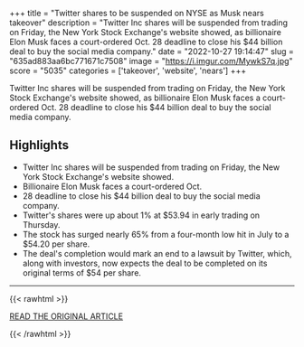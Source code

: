 +++
title = "Twitter shares to be suspended on NYSE as Musk nears takeover"
description = "Twitter Inc shares will be suspended from trading on Friday, the New York Stock Exchange's website showed, as billionaire Elon Musk faces a court-ordered Oct. 28 deadline to close his $44 billion deal to buy the social media company."
date = "2022-10-27 19:14:47"
slug = "635ad883aa6bc771671c7508"
image = "https://i.imgur.com/MywkS7q.jpg"
score = "5035"
categories = ['takeover', 'website', 'nears']
+++

Twitter Inc shares will be suspended from trading on Friday, the New York Stock Exchange's website showed, as billionaire Elon Musk faces a court-ordered Oct. 28 deadline to close his $44 billion deal to buy the social media company.

## Highlights

- Twitter Inc shares will be suspended from trading on Friday, the New York Stock Exchange's website showed.
- Billionaire Elon Musk faces a court-ordered Oct.
- 28 deadline to close his $44 billion deal to buy the social media company.
- Twitter's shares were up about 1% at $53.94 in early trading on Thursday.
- The stock has surged nearly 65% from a four-month low hit in July to a $54.20 per share.
- The deal's completion would mark an end to a lawsuit by Twitter, which, along with investors, now expects the deal to be completed on its original terms of $54 per share.

---

{{< rawhtml >}}
  <p class="article-category">
    <a target="_blank" href="https://www.reuters.com/markets/europe/twitter-shares-be-suspended-nyse-musk-nears-takeover-2022-10-27/">READ THE ORIGINAL ARTICLE</a>
  </p>
{{< /rawhtml >}}
